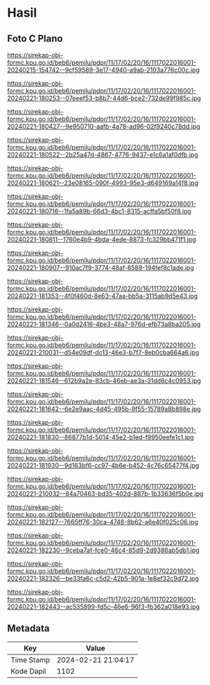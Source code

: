 # Hasil

## Foto C Plano

https://sirekap-obj-formc.kpu.go.id/beb6/pemilu/pdpr/11/17/02/20/16/1117022016001-20240215-154742--9cf59589-3e17-4940-a9ab-2103a776c00c.jpg

https://sirekap-obj-formc.kpu.go.id/beb6/pemilu/pdpr/11/17/02/20/16/1117022016001-20240221-180253--07eeef53-b8b7-44d6-bce2-732de99f985c.jpg

https://sirekap-obj-formc.kpu.go.id/beb6/pemilu/pdpr/11/17/02/20/16/1117022016001-20240221-180427--9e950710-aafb-4a78-ad96-02f9240c78dd.jpg

https://sirekap-obj-formc.kpu.go.id/beb6/pemilu/pdpr/11/17/02/20/16/1117022016001-20240221-180522--2b25a47d-4867-4776-9437-e1c6a1af0dfb.jpg

https://sirekap-obj-formc.kpu.go.id/beb6/pemilu/pdpr/11/17/02/20/16/1117022016001-20240221-180621--23e08165-090f-4993-95e3-d649169a14f8.jpg

https://sirekap-obj-formc.kpu.go.id/beb6/pemilu/pdpr/11/17/02/20/16/1117022016001-20240221-180716--1fa5a89b-66d3-4bc1-8315-acffa5bf50f8.jpg

https://sirekap-obj-formc.kpu.go.id/beb6/pemilu/pdpr/11/17/02/20/16/1117022016001-20240221-180811--1760e4b9-4bda-4ede-8873-fc329bb471f1.jpg

https://sirekap-obj-formc.kpu.go.id/beb6/pemilu/pdpr/11/17/02/20/16/1117022016001-20240221-180907--910ac7f9-3774-48af-8589-194fef8c1ade.jpg

https://sirekap-obj-formc.kpu.go.id/beb6/pemilu/pdpr/11/17/02/20/16/1117022016001-20240221-181353--4f0f460d-8e63-47aa-bb5a-3115ab9d5e43.jpg

https://sirekap-obj-formc.kpu.go.id/beb6/pemilu/pdpr/11/17/02/20/16/1117022016001-20240221-181346--0a0d2416-4be3-48a7-976d-efb73a8ba205.jpg

https://sirekap-obj-formc.kpu.go.id/beb6/pemilu/pdpr/11/17/02/20/16/1117022016001-20240221-210031--d54e09df-dc13-46e3-b7f7-8eb0cba664a6.jpg

https://sirekap-obj-formc.kpu.go.id/beb6/pemilu/pdpr/11/17/02/20/16/1117022016001-20240221-181546--612b9a2e-83cb-46eb-ae3a-31dd6c4c0953.jpg

https://sirekap-obj-formc.kpu.go.id/beb6/pemilu/pdpr/11/17/02/20/16/1117022016001-20240221-181642--6e2e9aac-4d45-495b-9f55-15789a8b898e.jpg

https://sirekap-obj-formc.kpu.go.id/beb6/pemilu/pdpr/11/17/02/20/16/1117022016001-20240221-181830--86877b1d-5014-45e2-b1ed-f9950eefe1c1.jpg

https://sirekap-obj-formc.kpu.go.id/beb6/pemilu/pdpr/11/17/02/20/16/1117022016001-20240221-181930--9d163bf6-cc97-4b6e-b452-4c76c65477f4.jpg

https://sirekap-obj-formc.kpu.go.id/beb6/pemilu/pdpr/11/17/02/20/16/1117022016001-20240221-210032--84a70463-bd35-402d-887b-1b33636f5b0e.jpg

https://sirekap-obj-formc.kpu.go.id/beb6/pemilu/pdpr/11/17/02/20/16/1117022016001-20240221-182127--7665ff76-30ca-4748-8b62-a6e40f025c06.jpg

https://sirekap-obj-formc.kpu.go.id/beb6/pemilu/pdpr/11/17/02/20/16/1117022016001-20240221-182230--9ceba7af-fce0-46c4-85d9-2d9386ab5db1.jpg

https://sirekap-obj-formc.kpu.go.id/beb6/pemilu/pdpr/11/17/02/20/16/1117022016001-20240221-182326--be33fa6c-c5d2-42b5-901a-1e8ef32c9d72.jpg

https://sirekap-obj-formc.kpu.go.id/beb6/pemilu/pdpr/11/17/02/20/16/1117022016001-20240221-182443--ac535899-fd5c-46e6-96f3-fb362a018e93.jpg


## Metadata

| Key        | Value               |
| ---------- | ------------------- |
| Time Stamp | 2024-02-21 21:04:17 |
| Kode Dapil | 1102                |



